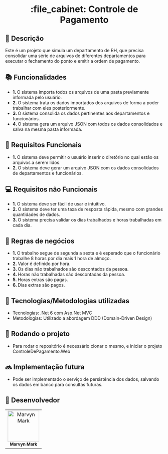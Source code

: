 <h1 align="center">:file_cabinet: Controle de Pagamento</h1>

## :memo: Descrição
Este é um projeto que simula um departamento de RH, que precisa consolidar uma série de arquivos de diferentes departamentos para executar o fechamento do ponto e emitir a ordem de pagamento.

## :books: Funcionalidades
* <b>1. </b> O sistema importa todos os arquivos de uma pasta previamente informada pelo usuário.
* <b>2. </b> O sistema trata os dados importados dos arquivos de forma a poder trabalhar com eles posteriormente.
* <b>3. </b> O sistema consolida os dados pertinentes aos departamentos e funcionários.
* <b>4. </b> O sistema gera um arquivo JSON com todos os dados consolidados e salva na mesma pasta informada.

## :iphone: Requisitos Funcionais
* <b>1. </b> O sistema deve permitir o usuário inserir o diretório no qual estão os arquivos a serem lidos.
* <b>2. </b> O sistema deve gerar um arquivo JSON com os dados consolidados de departamentos e funcionários.

## :computer: Requisitos não Funcionais
* <b>1. </b> O sistema deve ser fácil de usar e intuitivo.
* <b>2. </b> O sistema deve ter uma taxa de resposta rápida, mesmo com grandes quantidades de dados.
* <b>3. </b> O sistema precisa validar os dias trabalhados e horas trabalhadas em cada dia.

## :page_facing_up: Regras de negócios
* <b>1. </b> O trabalho segue de segunda a sexta e é esperado que o funcionário trabalhe 8 horas por dia mais 1 hora de almoço.
* <b>2. </b> Valor é definido por hora.
* <b>3. </b> Os dias não trabalhados são descontados da pessoa.
* <b>4. </b> Horas não trabalhadas são descontadas da pessoa.
* <b>5. </b> Horas extras são pagas.
* <b>6. </b> Dias extras são pagos.

## :wrench: Tecnologias/Metodologias utilizadas
* Tecnologias: .Net 6 com Asp.Net MVC
* Metodologias: Utilizado a abordagem DDD (Domain-Driven Design) 

## :rocket: Rodando o projeto
* Para rodar o repositório é necessário clonar o mesmo, e iniciar o projeto ControleDePagamento.Web

## :soon: Implementação futura
* Pode ser implementado o serviço de persistência dos dados, salvando os dados em banco para consultas futuras.


## :handshake: Desenvolvedor 
<table>
  <tr>
    <td align="center">
      <a href="https://github.com/MarvynMark">
        <img src="https://avatars.githubusercontent.com/u/71413472?v=4" width="100px;" alt="Marvyn Mark"/><br>
        <sub>
          <b>Marvyn Mark</b>
        </sub>
      </a>
    </td>
  </tr>
</table>

